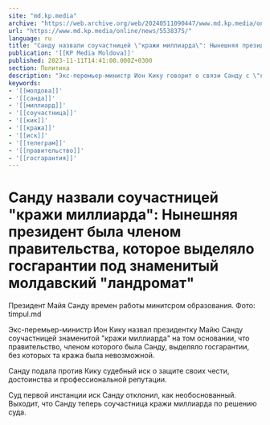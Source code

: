 ```yaml
---
site: "md.kp.media"
archive: "https://web.archive.org/web/20240511090447/www.md.kp.media/online/news/5538375/"
url: "https://www.md.kp.media/online/news/5538375/"
language: ru
title: "Санду назвали соучастницей \"кражи миллиарда\": Нынешняя президент была членом правительства, которое выделяло госгарантии под знаменитый молдавский \"ландромат\""
publication: '[[KP Media Moldova]]'
published: 2023-11-11T14:41:00.000Z+0300
section: Политика
description: "Экс-перемьер-министр Ион Кику говорит о связи Санду с \"кражей века\""
keywords:
- '[[молдова]]'
- '[[санда]]'
- '[[миллиард]]'
- '[[соучастница]]'
- '[[кик]]'
- '[[кража]]'
- '[[иск]]'
- '[[телеграм]]'
- '[[правительство]]'
- '[[госгарантия]]'
---
```


# Санду назвали соучастницей "кражи миллиарда": Нынешняя президент была членом правительства, которое выделяло госгарантии под знаменитый молдавский "ландромат"

Президент Майя Санду времен работы минитсром образования. Фото: timpul.md

Экс-перемьер-министр Ион Кику назвал президентку Майю Санду соучастницей знаменитой "кражи миллиарда" на том основании, что правительство, членом которого была Санду, выделяло госгарантии, без которых та кража была невозможной.

Санду подала против Кику судебный иск о защите своих чести, достоинства и профессиональной репутации.

Суд первой инстанции иск Санду отклонил, как необоснованный. Выходит, что Санду теперь соучастница кражи миллиарда по решению суда.